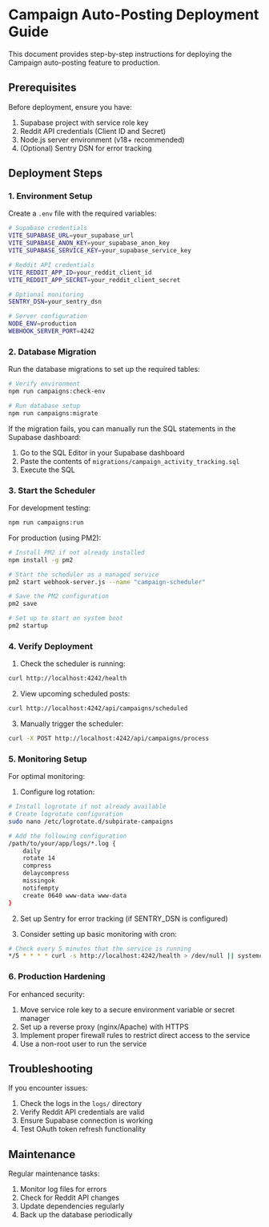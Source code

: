 # Campaign Auto-Posting Deployment Guide

This document provides step-by-step instructions for deploying the Campaign auto-posting feature to production.

## Prerequisites

Before deployment, ensure you have:

1. Supabase project with service role key
2. Reddit API credentials (Client ID and Secret)
3. Node.js server environment (v18+ recommended)
4. (Optional) Sentry DSN for error tracking

## Deployment Steps

### 1. Environment Setup

Create a `.env` file with the required variables:

```bash
# Supabase credentials
VITE_SUPABASE_URL=your_supabase_url
VITE_SUPABASE_ANON_KEY=your_supabase_anon_key
VITE_SUPABASE_SERVICE_KEY=your_supabase_service_key

# Reddit API credentials
VITE_REDDIT_APP_ID=your_reddit_client_id
VITE_REDDIT_APP_SECRET=your_reddit_client_secret

# Optional monitoring
SENTRY_DSN=your_sentry_dsn

# Server configuration
NODE_ENV=production
WEBHOOK_SERVER_PORT=4242
```

### 2. Database Migration

Run the database migrations to set up the required tables:

```bash
# Verify environment
npm run campaigns:check-env

# Run database setup
npm run campaigns:migrate
```

If the migration fails, you can manually run the SQL statements in the Supabase dashboard:

1. Go to the SQL Editor in your Supabase dashboard
2. Paste the contents of `migrations/campaign_activity_tracking.sql`
3. Execute the SQL

### 3. Start the Scheduler

For development testing:

```bash
npm run campaigns:run
```

For production (using PM2):

```bash
# Install PM2 if not already installed
npm install -g pm2

# Start the scheduler as a managed service
pm2 start webhook-server.js --name "campaign-scheduler"

# Save the PM2 configuration
pm2 save

# Set up to start on system boot
pm2 startup
```

### 4. Verify Deployment

1. Check the scheduler is running:

```bash
curl http://localhost:4242/health
```

2. View upcoming scheduled posts:

```bash
curl http://localhost:4242/api/campaigns/scheduled
```

3. Manually trigger the scheduler:

```bash
curl -X POST http://localhost:4242/api/campaigns/process
```

### 5. Monitoring Setup

For optimal monitoring:

1. Configure log rotation:

```bash
# Install logrotate if not already available
# Create logrotate configuration
sudo nano /etc/logrotate.d/subpirate-campaigns

# Add the following configuration
/path/to/your/app/logs/*.log {
    daily
    rotate 14
    compress
    delaycompress
    missingok
    notifempty
    create 0640 www-data www-data
}
```

2. Set up Sentry for error tracking (if SENTRY_DSN is configured)

3. Consider setting up basic monitoring with cron:

```bash
# Check every 5 minutes that the service is running
*/5 * * * * curl -s http://localhost:4242/health > /dev/null || systemctl restart campaign-scheduler
```

### 6. Production Hardening

For enhanced security:

1. Move service role key to a secure environment variable or secret manager
2. Set up a reverse proxy (nginx/Apache) with HTTPS
3. Implement proper firewall rules to restrict direct access to the service
4. Use a non-root user to run the service

## Troubleshooting

If you encounter issues:

1. Check the logs in the `logs/` directory
2. Verify Reddit API credentials are valid
3. Ensure Supabase connection is working
4. Test OAuth token refresh functionality

## Maintenance

Regular maintenance tasks:

1. Monitor log files for errors
2. Check for Reddit API changes
3. Update dependencies regularly
4. Back up the database periodically